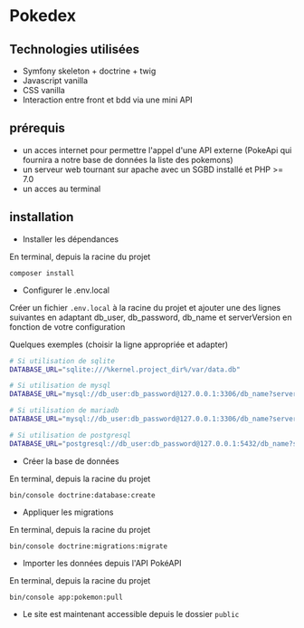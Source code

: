 # Pokedex

## Technologies utilisées

- Symfony skeleton + doctrine + twig
- Javascript vanilla
- CSS vanilla
- Interaction entre front et bdd via une mini API

## prérequis

- un acces internet pour permettre l'appel d'une API externe (PokeApi qui fournira a notre base de données la liste des pokemons)
- un serveur web tournant sur apache avec un SGBD installé et PHP >= 7.0
- un acces au terminal

## installation

- Installer les dépendances

En terminal, depuis la racine du projet
```
composer install
```

- Configurer le .env.local

Créer un fichier `.env.local` à la racine du projet et ajouter une des lignes suivantes en adaptant db_user, db_password, db_name et serverVersion en fonction de votre configuration

Quelques exemples (choisir la ligne appropriée et adapter)
```bash
# Si utilisation de sqlite
DATABASE_URL="sqlite:///%kernel.project_dir%/var/data.db"

# Si utilisation de mysql
DATABASE_URL="mysql://db_user:db_password@127.0.0.1:3306/db_name?serverVersion=5.7"

# Si utilisation de mariadb
DATABASE_URL="mysql://db_user:db_password@127.0.0.1:3306/db_name?serverVersion=MariaDB-10.4.18"

# Si utilisation de postgresql
DATABASE_URL="postgresql://db_user:db_password@127.0.0.1:5432/db_name?serverVersion=13&charset=utf8"
```

- Créer la base de données

En terminal, depuis la racine du projet
```
bin/console doctrine:database:create
```

- Appliquer les migrations

En terminal, depuis la racine du projet
```
bin/console doctrine:migrations:migrate
```

- Importer les données depuis l'API PokéAPI

En terminal, depuis la racine du projet
```
bin/console app:pokemon:pull
```

- Le site est maintenant accessible depuis le dossier `public`